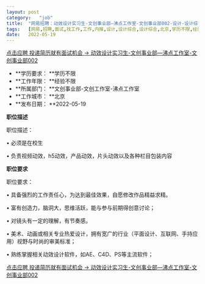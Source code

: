 ```yaml
---
layout:	post
category:	"job"
title:	"网易招聘：动效设计实习生-文创事业部—沸点工作室-文创事业部002-设计-设计综合-设计综合-北京学历不限经验不限"
tags:	[网易,招聘,面试,找工作,工作,内推,设计,设计综合,设计综合,北京,学历不限,经验不限]
date:	2022-05-19
---
```


[点击应聘 投递简历就有面试机会 ->  动效设计实习生-文创事业部—沸点工作室-文创事业部002](http://mobile.bole.netease.com/bole/boleDetail?id=35621&employeeId=346f03c3cda5f04c&key=all)



- **学历要求： **学历不限
- **工作年限： **经验不限
- **所属部门： **文创事业部-文创工作室-沸点工作室
- **工作城市： **北京
- **发布日期： **2022-05-19



**职位描述**

职位描述：

• 必须是在校生

• 负责视频动效，h5动效，产品动效，片头动效以及各种栏目包装内容



**职位要求**

职位要求：

• 具备强烈的工作责任心，为达到最佳效果，自愿修改作品精益求精。

• 富有创造力，脑洞大，思维活跃，能与参与前期得创意讨论；

• 对镜头有一定的理解，有节奏感。

• 美术、动画或相关专业热爱设计，拥有宽广的行业（平面设计、互联网、手持应用）视野与时尚的审美标准；

• 熟练掌握相关动效设计软件，如AE、C4D、PS等主流软件；



[点击应聘 投递简历就有面试机会 ->  动效设计实习生-文创事业部—沸点工作室-文创事业部002](http://mobile.bole.netease.com/bole/boleDetail?id=35621&employeeId=346f03c3cda5f04c&key=all)